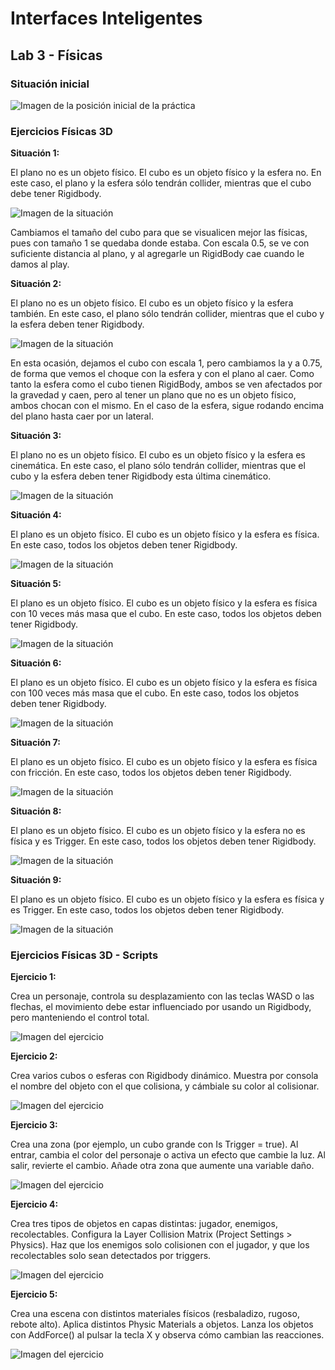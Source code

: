 # Interfaces Inteligentes
## Lab 3 - Físicas

### Situación inicial

![Imagen de la posición inicial de la práctica](Lab3-images/Posicion-inicial.png)


### Ejercicios Físicas 3D

**Situación 1:**

El plano no es un objeto físico. El cubo es un objeto físico y la esfera no. En este caso, el plano y la esfera sólo tendrán collider, mientras que el cubo debe tener Rigidbody.

![Imagen de la situación](Lab3-images/Situacion-1.gif)

Cambiamos el tamaño del cubo para que se visualicen mejor las físicas, pues con tamaño 1 se quedaba donde estaba. Con escala 0.5, se ve con suficiente distancia al plano, y al agregarle un RigidBody cae cuando le damos al play.

**Situación 2:** 

El plano no es un objeto físico. El cubo es un objeto físico y la esfera también. En este caso, el plano sólo tendrán collider, mientras que el cubo y la esfera deben tener Rigidbody.

![Imagen de la situación](Lab3-images/Situacion-2.gif)

En esta ocasión, dejamos el cubo con escala 1, pero cambiamos la y a 0.75, de forma que vemos el choque con la esfera y con el plano al caer. Como tanto la esfera como el cubo tienen RigidBody, ambos se ven afectados por la gravedad y caen, pero al tener un plano que no es un objeto físico, ambos chocan con el mismo. En el caso de la esfera, sigue rodando encima del plano hasta caer por un lateral. 

**Situación 3:**

El plano no es un objeto físico. El cubo es un objeto físico y la esfera es cinemática. En este caso, el plano sólo tendrán collider, mientras que el cubo y la esfera deben tener Rigidbody esta última cinemático.

![Imagen de la situación](Lab3-images/Situacion-3.gif)

**Situación 4:**

El plano es un objeto físico. El cubo es un objeto físico y la esfera es física. En este caso, todos los objetos deben tener Rigidbody.

![Imagen de la situación](Lab3-images/Situacion-4.gif)

**Situación 5:**

El plano es un objeto físico. El cubo es un objeto físico y la esfera es física con 10 veces más masa que el cubo. En este caso, todos los objetos deben tener Rigidbody.

![Imagen de la situación](Lab3-images/Situacion-5.gif)

**Situación 6:**

El plano es un objeto físico. El cubo es un objeto físico y la esfera es física con 100 veces más masa que el cubo. En este caso, todos los objetos deben tener Rigidbody.

![Imagen de la situación](Lab3-images/Situacion-6.gif)

**Situación 7:**

El plano es un objeto físico. El cubo es un objeto físico y la esfera es física con fricción. En este caso, todos los objetos deben tener Rigidbody.

![Imagen de la situación](Lab3-images/Situacion-7.gif)

**Situación 8:**

El plano es un objeto físico. El cubo es un objeto físico y la esfera no es física y es Trigger. En este caso, todos los objetos deben tener Rigidbody.

![Imagen de la situación](Lab3-images/Situacion-8.gif)

**Situación 9:**

El plano es un objeto físico. El cubo es un objeto físico y la esfera es física y es Trigger. En este caso, todos los objetos deben tener Rigidbody.

![Imagen de la situación](Lab3-images/Situacion-9.gif)



### Ejercicios Físicas 3D - Scripts

**Ejercicio 1:**

Crea un personaje, controla su desplazamiento con las teclas WASD o las flechas, el movimiento debe estar influenciado por usando un Rigidbody, pero manteniendo el control total.

![Imagen del ejercicio](Lab3-images/Ejercicio-1.gif)

**Ejercicio 2:**

Crea varios cubos o esferas con Rigidbody dinámico. Muestra por consola el nombre del objeto con el que colisiona, y cámbiale su color al colisionar.

![Imagen del ejercicio](Lab3-images/Ejercicio-2.gif)

**Ejercicio 3:**

Crea una zona (por ejemplo, un cubo grande con Is Trigger = true). Al entrar, cambia el color del personaje o activa un efecto que cambie la luz. Al salir, revierte el cambio. Añade otra zona que aumente una variable daño.

![Imagen del ejercicio](Lab3-images/Ejercicio-3.gif)

**Ejercicio 4:**

Crea tres tipos de objetos en capas distintas: jugador, enemigos, recolectables. Configura la Layer Collision Matrix (Project Settings > Physics). Haz que los enemigos solo colisionen con el jugador, y que los recolectables solo sean detectados por triggers.

![Imagen del ejercicio](Lab3-images/Ejercicio-4.gif)

**Ejercicio 5:** 

Crea una escena con distintos materiales físicos (resbaladizo, rugoso, rebote alto). Aplica distintos Physic Materials a objetos. Lanza los objetos con AddForce() al pulsar la tecla X y observa cómo cambian las reacciones.

![Imagen del ejercicio](Lab3-images/Ejercicio-5.gif)
